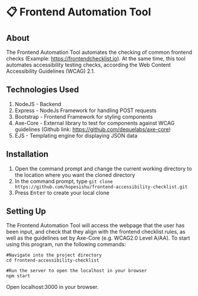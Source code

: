 # 📋 Frontend Automation Tool
## About
The Frontend Automation Tool automates the checking of common frontend checks (Example: https://frontendchecklist.io). At the same time, this tool automates accessibility testing checks, according the Web Content Accessibility Guidelines (WCAG) 2.1.

## Technologies Used
1. NodeJS - Backend 
2. Express - NodeJs Framework for handling POST requests
3. Bootstrap - Frontend Framework for styling components
4. Axe-Core - External library to test for components against WCAG guidelines (Github link: https://github.com/dequelabs/axe-core)
5. EJS - Templating engine for displaying JSON data 



## Installation
1. Open the command prompt and change the current working directory to the location where you want the cloned directory
2. In the command prompt, type `git clone https://github.com/hopesishu/frontend-accessibility-checklist.git`
3. Press <kbd>Enter</kbd> to create your local clone

## Setting Up
The Frontend Automation Tool will access the webpage that the user has been input, and check that they align with the frontend checklist rules, as well as the guidelines set by Axe-Core (e.g. WCAG2.0 Level A/AA). To start using this program, run the following commands:

```shell
#Navigate into the project directory
cd frontend-accessibility-checklist

#Run the server to open the localhost in your browser
npm start
```

Open localhost:3000 in your browser.


